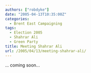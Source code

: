 ```yaml
---
authors: ["robdyke"]
date: "2005-04-13T10:35:00Z"
categories:
  - Brent East Campaigning
tags:
  - Election 2005
  - Shahrar Ali
  - Green Party
title: Meeting Shahrar Ali
url: /2005/04/13/meeting-shahrar-ali/
---
```

... coming soon...